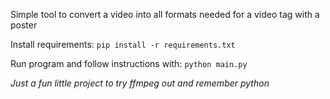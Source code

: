 Simple tool to convert a video into all formats needed for a video tag with a poster

Install requirements:
`pip install -r requirements.txt`

Run program and follow instructions with:
`python main.py`

*Just a fun little project to try ffmpeg out and remember python*